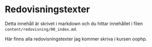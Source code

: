 ---
---
Redovisningstexter
=========================

Detta innehåll är skrivet i markdown och du hittar innehållet i filen `content/redovisning/00_index.md`.

Här finns alla redovisningstexter jag kommer skriva i kursen oophp.
